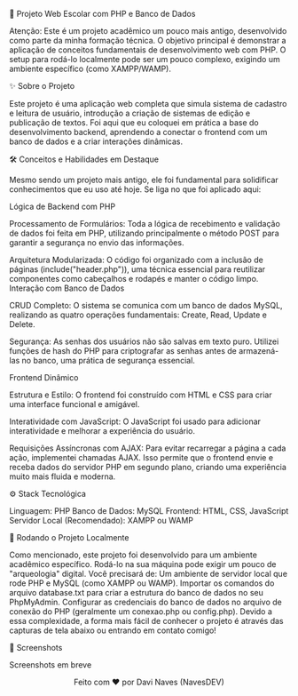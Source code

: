 🚀 Projeto Web Escolar com PHP e Banco de Dados

​Atenção: Este é um projeto acadêmico um pouco mais antigo, desenvolvido como parte da minha formação técnica. O objetivo principal é demonstrar a aplicação de conceitos fundamentais de desenvolvimento web com PHP. O setup para rodá-lo localmente pode ser um pouco complexo, exigindo um ambiente específico (como XAMPP/WAMP).

​✨ Sobre o Projeto


​Este projeto é uma aplicação web completa que simula sistema de cadastro e leitura de usuário, introdução a criação de sistemas de edição e publicação de textos. Foi aqui que eu coloquei em prática a base do desenvolvimento backend, aprendendo a conectar o frontend com um banco de dados e a criar interações dinâmicas.

​🛠️ Conceitos e Habilidades em Destaque


​Mesmo sendo um projeto mais antigo, ele foi fundamental para solidificar conhecimentos que eu uso até hoje. Se liga no que foi aplicado aqui:

​Lógica de Backend com PHP

​Processamento de Formulários: Toda a lógica de recebimento e validação de dados foi feita em PHP, utilizando principalmente o método POST para garantir a segurança no envio das informações.

​Arquitetura Modularizada: O código foi organizado com a inclusão de páginas (include("header.php")), uma técnica essencial para reutilizar componentes como cabeçalhos e rodapés e manter o código limpo.
​Interação com Banco de Dados

​CRUD Completo: O sistema se comunica com um banco de dados MySQL, realizando as quatro operações fundamentais: Create, Read, Update e Delete.

​Segurança: As senhas dos usuários não são salvas em texto puro. Utilizei funções de hash do PHP para criptografar as senhas antes de armazená-las no banco, uma prática de segurança essencial.

​Frontend Dinâmico


​Estrutura e Estilo: O frontend foi construído com HTML e CSS para criar uma interface funcional e amigável.

​Interatividade com JavaScript: O JavaScript foi usado para adicionar interatividade e melhorar a experiência do usuário.

​Requisições Assíncronas com AJAX: Para evitar recarregar a página a cada ação, implementei chamadas AJAX. Isso permite que o frontend envie e receba dados do servidor PHP em segundo plano, criando uma experiência muito mais fluida e moderna.

​⚙️ Stack Tecnológica


​Linguagem: PHP
​Banco de Dados: MySQL
​Frontend: HTML, CSS, JavaScript
​Servidor Local (Recomendado): XAMPP ou WAMP

​🛑 Rodando o Projeto Localmente


​Como mencionado, este projeto foi desenvolvido para um ambiente acadêmico específico. Rodá-lo na sua máquina pode exigir um pouco de "arqueologia" digital. Você precisará de:
​Um ambiente de servidor local que rode PHP e MySQL (como XAMPP ou WAMP).
​Importar os comandos do arquivo database.txt para criar a estrutura do banco de dados no seu PhpMyAdmin.
​Configurar as credenciais do banco de dados no arquivo de conexão do PHP (geralmente um conexao.php ou config.php).
​Devido a essa complexidade, a forma mais fácil de conhecer o projeto é através das capturas de tela abaixo ou entrando em contato comigo!

​📸 Screenshots


​Screenshots em breve
​<p align="center">
Feito com ❤️ por Davi Naves (NavesDEV)
</p>
